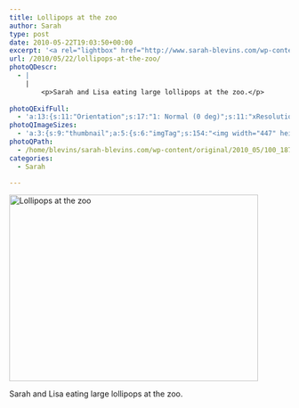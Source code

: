 ```yaml
---
title: Lollipops at the zoo
author: Sarah
type: post
date: 2010-05-22T19:03:50+00:00
excerpt: '<a rel="lightbox" href="http://www.sarah-blevins.com/wp-content/main/2010_05/100_1877.jpg" title="Lollipops at the zoo"><img width="447" height="335" alt="Lollipops at the zoo" src="http://www.sarah-blevins.com/wp-content/thumbnail/2010_05/100_1877.jpg" class="photoQexcerpt photoQLinkImg" /></a>'
url: /2010/05/22/lollipops-at-the-zoo/
photoQDescr:
  - |
    |
        <p>Sarah and Lisa eating large lollipops at the zoo.</p>
        
photoQExifFull:
  - 'a:13:{s:11:"Orientation";s:17:"1: Normal (0 deg)";s:11:"xResolution";s:2:"72";s:11:"yResolution";s:2:"72";s:14:"ResolutionUnit";s:4:"Inch";s:8:"Software";s:15:"QuickTime 7.6.6";s:8:"DateTime";s:19:"2010:05:23 17:28:12";s:12:"HostComputer";s:15:"Mac OS X 10.6.3";s:11:"ExifVersion";s:11:"version 2.2";s:16:"DateTimeOriginal";s:19:"2010:05:22 16:33:00";s:10:"ColorSpace";s:4:"sRGB";s:14:"ExifImageWidth";s:11:"1280 pixels";s:15:"ExifImageHeight";s:10:"960 pixels";s:20:"FocalLength35mmEquiv";s:0:"";}'
photoQImageSizes:
  - 'a:3:{s:9:"thumbnail";a:5:{s:6:"imgTag";s:154:"<img width="447" height="335" alt="Lollipops at the zoo" src="http://www.sarah-blevins.com/wp-content/thumbnail/2010_05/100_1877.jpg" class="PhotoQImg" />";s:6:"imgUrl";s:70:"http://www.sarah-blevins.com/wp-content/thumbnail/2010_05/100_1877.jpg";s:7:"imgPath";s:73:"/home/blevins/sarah-blevins.com/wp-content/thumbnail/2010_05/100_1877.jpg";s:8:"imgWidth";s:3:"447";s:9:"imgHeight";s:3:"335";}s:4:"main";a:5:{s:6:"imgTag";s:149:"<img width="700" height="525" alt="Lollipops at the zoo" src="http://www.sarah-blevins.com/wp-content/main/2010_05/100_1877.jpg" class="PhotoQImg" />";s:6:"imgUrl";s:65:"http://www.sarah-blevins.com/wp-content/main/2010_05/100_1877.jpg";s:7:"imgPath";s:68:"/home/blevins/sarah-blevins.com/wp-content/main/2010_05/100_1877.jpg";s:8:"imgWidth";s:3:"700";s:9:"imgHeight";s:3:"525";}s:8:"original";a:5:{s:6:"imgTag";s:154:"<img width="1280" height="960" alt="Lollipops at the zoo" src="http://www.sarah-blevins.com/wp-content/original/2010_05/100_1877.jpg" class="PhotoQImg" />";s:6:"imgUrl";s:69:"http://www.sarah-blevins.com/wp-content/original/2010_05/100_1877.jpg";s:7:"imgPath";s:72:"/home/blevins/sarah-blevins.com/wp-content/original/2010_05/100_1877.jpg";s:8:"imgWidth";s:4:"1280";s:9:"imgHeight";s:3:"960";}}'
photoQPath:
  - /home/blevins/sarah-blevins.com/wp-content/original/2010_05/100_1877.jpg
categories:
  - Sarah

---
```

<a rel="lightbox" href="http://www.sarah-blevins.com/wp-content/original/2010_05/100_1877.jpg" title="Lollipops at the zoo"><img width="447" height="335" alt="Lollipops at the zoo" src="http://www.sarah-blevins.com/wp-content/thumbnail/2010_05/100_1877.jpg" class="photoQcontent photoQLinkImg" /></a>

<div class="photoQDescr">
  <p>
    Sarah and Lisa eating large lollipops at the zoo.
  </p>
</div>